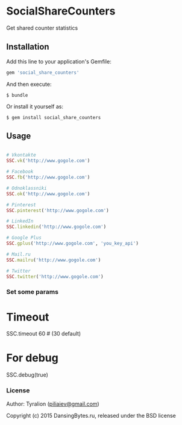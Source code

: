 # SocialShareCounters

Get shared counter statistics

## Installation

Add this line to your application's Gemfile:

```ruby
gem 'social_share_counters'
```

And then execute:

    $ bundle

Or install it yourself as:

    $ gem install social_share_counters

## Usage

```ruby

# Vkontakte
SSC.vk('http://www.gogole.com')

# Facebook
SSC.fb('http://www.gogole.com')

# Odnoklassniki
SSC.ok('http://www.gogole.com')

# Pinterest
SSC.pinterest('http://www.gogole.com')

# LinkedIn
SSC.linkedin('http://www.gogole.com')

# Google Plus
SSC.gplus('http://www.gogole.com', 'you_key_api')

# Mail.ru
SSC.mailru('http://www.gogole.com')

# Twitter
SSC.twitter('http://www.gogole.com')

```

### Set some params

# Timeout
SSC.timeout 60 # (30 default)

# For debug
SSC.debug(true)


### License

Author: Tyralion (piliaiev@gmail.com)

Copyright (c) 2015 DansingBytes.ru, released under the BSD license
